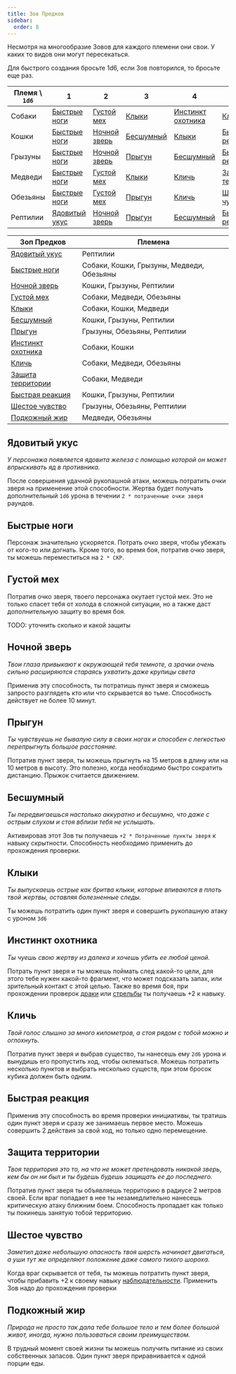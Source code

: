 ```yaml
---
title: Зов Предков
sidebar:
  order: 8
---
```


Несмотря на многообразие Зовов для каждого племени они свои. У каких то видов они
могут пересекаться.

Для быстрого создания бросьте 1d6, если Зов повторился, то бросьте еще раз.

| Племя \ `1d6` | 1                               | 2                             | 3                       | 4                                       | 5                                       | 6                                       |
| ------------- | ------------------------------- | ----------------------------- | ----------------------- | --------------------------------------- | --------------------------------------- | --------------------------------------- |
| Собаки        | [Быстрые ноги](#быстрые-ноги)   | [Густой мех](#густой-мех)     | [Клыки](#клыки)         | [Инстинкт охотника](#инстинкт-охотника) | [Кличь](#кличь)                         | [Защита территории](#защита-территории) |
| Кошки         | [Быстрые ноги](#быстрые-ноги)   | [Ночной зверь](#ночной-зверь) | [Бесшумный](#бесшумный) | [Клыки](#клыки)                         | [Быстрая реакция](#быстрая-реакция)     | [Инстинкт охотника](#инстинкт-охотника) |
| Грызуны       | [Быстрые ноги](#быстрые-ноги)   | [Ночной зверь](#ночной-зверь) | [Прыгун](#прыгун)       | [Бесшумный](#бесшумный)                 | [Быстрая реакция](#быстрая-реакция)     | [Шестое чувство](#шестое-чувство)       |
| Медведи       | [Быстрые ноги](#быстрые-ноги)   | [Густой мех](#густой-мех)     | [Клыки](#клыки)         | [Кличь](#кличь)                         | [Защита территории](#защита-территории) | [Подкожный жир](#подкожный-жир)         |
| Обезьяны      | [Быстрые ноги](#быстрые-ноги)   | [Густой мех](#густой-мех)     | [Прыгун](#прыгун)       | [Кличь](#кличь)                         | [Шестое чувство](#шестое-чувство)       | [Подкожный жир](#подкожный-жир)         |
| Рептилии      | [Ядовитый укус](#ядовитый-укус) | [Ночной зверь](#ночной-зверь) | [Прыгун](#прыгун)       | [Бесшумный](#бесшумный)                 | [Быстрая реакция](#быстрая-реакция)     | [Шестое чувство](#шестое-чувство)       |

| Зоп Предков                             | Племена                                   |
| --------------------------------------- | ----------------------------------------- |
| [Ядовитый укус](#ядовитый-укус)         | Рептилии                                  |
| [Быстрые ноги](#быстрые-ноги)           | Собаки, Кошки, Грызуны, Медведи, Обезьяны |
| [Ночной зверь](#ночной-зверь)           | Кошки, Грызуны, Рептилии                  |
| [Густой мех](#густой-мех)               | Собаки, Медведи, Обезьяны                 |
| [Клыки](#клыки)                         | Собаки, Кошки, Медведи                    |
| [Бесшумный](#бесшумный)                 | Кошки, Грызуны, Рептилии                  |
| [Прыгун](#прыгун)                       | Грызуны, Обезьяны, Рептилии               |
| [Инстинкт охотника](#инстинкт-охотника) | Собаки, Кошки                             |
| [Кличь](#кличь)                         | Собаки, Медведи, Обезьяны                 |
| [Защита территории](#защита-территории) | Собаки, Медведи                           |
| [Быстрая реакция](#быстрая-реакция)     | Кошки, Грызуны, Рептилии                  |
| [Шестое чувство](#шестое-чувство)       | Грызуны, Обезьяны, Рептилии               |
| [Подкожный жир](#подкожный-жир)         | Медведи, Обезьяны                         |

## Ядовитый укус

_У персонажа появляется ядовита железа с помощью которой он может впрыскивать яд
в противника._

После совершения удачной рукопашной атаки, можешь потратить очки зверя на
применение этой способности. Жертва будет получать дополнительный `1d6` урона
в течении `2 * потраченные очки зверя` раундов.

## Быстрые ноги

Персонаж значительно ускоряется. Потрать очко зверя, чтобы убежать от кого-то или
догнать. Кроме того, во время боя, потратив очко зверя, ты можешь переместиться
на `2 * СКР`.

## Густой мех

Потратив очко зверя, твоего персонажа окутает густой мех. Это не только спасет
тебя от холода в сложной ситуации, но а также даст дополнительную защиту во время
боя.

TODO: уточнить сколько и какой защиты

## Ночной зверь

_Твои глаза привыкают к окружающей тебя темноте, а зрачки очень сильно расширяются
стараясь ухватить даже крупицы света_

Применив эту способность, ты потратишь пункт зверя и сможешь запросто разглядеть
кто или что скрывается во тьме. Способность действует не более 10 минут.

## Прыгун

_Ты чувствуешь не бывалую силу в своих ногах и способен с легкостью перепрыгнуть
большое расстояние._

Потратив пункт зверя, ты можешь прыгнуть на 15 метров в длину или на 10 метров
в высоту. Это полезно, когда необходимо быстро сократить дистанцию. Прыжок
считается движением.

## Бесшумный

_Ты передвигаешься настолько аккуратно и бесшумно, что даже с острым слухом и
стоя вблизи тебя не услышать._

Активировав этот Зов ты получаешь `+2 * Потраченные пункты зверя` к навыку
скрытности. Способность необходимо применить до прохождения проверки.

## Клыки

_Ты выпускаешь острые как бритва клыки, которые впиваются в плоть твой жертвы,
оставляя болезненные следы._

Ты можешь потратить один пункт зверя и совершить рукопашную атаку с уроном `3d6`

## Инстинкт охотника

_Ты чуешь свою жертву из далека и хочешь убить ее любой ценой._

Потрать пункт зверя и ты можешь поймать след какой-то цели, для этого тебе нужен
какой-то фрагмент, что может подсказать запах, или зрительный контакт с этой целью.
Также во время боя, при прохождении проверок
[драки](/ezy_mutants/char/skills/#драка-ловкость) или
[стрельбы](/ezy_mutants/char/skills/#стрельба-реакция) ты получаешь +2 к навыку.

## Кличь

_Твой голос слышно за много километров, а стоя рядом с тобой можно и оглохнуть._

Потратив пункт зверя и выбрав существо, ты нанесешь ему `2d6` урона и вынудишь его
пропустить ход, чтобы оклематься. Можешь потратить несколько пунктов и выбрать
несколько существ, при этом бросок кубика должен быть одним.

## Быстрая реакция

Применив эту способность во время проверки инициативы, ты тратишь один пункт
зверя и сразу же занимаешь первое место. Можешь совершить 2 действия за свой ход,
но только одно перемещение.

## Защита территории

_Твоя территория это то, на что не может претендовать никакой зверь, кем бы он
ни был и ты будешь будешь защищать ее до последнего._

Потратив пункт зверя ты объявляешь территорию в радиусе 2 метров своей. Если
враг попадает в нее ты незамедлительно нанесешь критическую атаку ближним боем.
Способность пропадает как только ты покинешь занятую тобой территорию.

## Шестое чувство

_Заметил даже небольшую опасность твоя шерсть начинает двигаться, а уши тут же
определяют положение даже самого тихого шороха._

Когда враг скрывается от тебя, ты можешь потратить пункт зверя, чтобы прибавить
+2 к своему навыку [наблюдательности](/ezy_mutants/char/skills/#наблюдательность-разум).
Применить Зов надо до прохождения проверки

## Подкожный жир

_Природа не просто так дала тебе большое тело и тем более большой живот, иногда,
нужно пользоваться своим преимуществом._

В трудный момент своей жизни ты можешь получить питание из своих собственных
запасов. Один пункт зверя приравнивается к одной порции еды.
